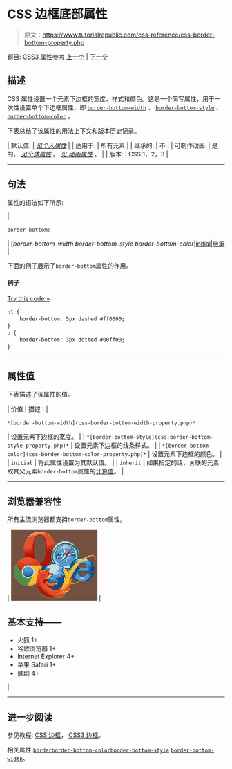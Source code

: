 # CSS 边框底部属性

> 原文：<https://www.tutorialrepublic.com/css-reference/css-border-bottom-property.php>

题目: [CSS3 属性参考](css3-properties.php) [上一个](css-border-property.php) | [下一个](css-border-bottom-color-property.php)

## 描述

CSS 属性设置一个元素下边框的宽度、样式和颜色。这是一个简写属性，用于一次性设置单个下边框属性，即 [`border-bottom-width`](css-border-bottom-width-property.php) 、 [`border-bottom-style`](css-border-bottom-style-property.php) 、 [`border-bottom-color`](css-border-bottom-color-property.php) 。

下表总结了该属性的用法上下文和版本历史记录。

| 默认值: | *[见个人属性](#property-values)* |
| 适用于: | 所有元素 |
| 继承的: | 不 |
| 可制作动画: | 是的， *[见个体属性](#property-values)* 。 [*见* *动画属性*](css-animatable-properties.php) 。 |
| 版本: | CSS 1，2，3 |

* * *

## 句法

属性的语法如下所示:

| 

```
border-bottom: 
```

 | [*border-bottom-width border-bottom-style border-bottom-color*&#124;[initial](../definitions.php#initial)&#124;[继承](../definitions.php#inherit) |

下面的例子展示了`border-bottom`属性的作用。

#### 例子

[Try this code »](../codelab.php?topic=css&file=border-bottom-property "Try this code using online Editor")

```
h1 {
    border-bottom: 5px dashed #ff0000;
}
p {
    border-bottom: 3px dotted #00ff00;
}
```

* * *

## 属性值

下表描述了该属性的值。

| 价值 | 描述 |
| 

```
*[border-bottom-width](css-border-bottom-width-property.php)* 
```

 | 设置元素下边框的宽度。 |
| `*[border-bottom-style](css-border-bottom-style-property.php)*` | 设置元素下边框的线条样式。 |
| `*[border-bottom-color](css-border-bottom-color-property.php)*` | 设置元素下边框的颜色。 |
| `initial` | 将此属性设置为其默认值。 |
| `inherit` | 如果指定的话，关联的元素取其父元素`border-bottom`属性的[计算值](../definitions.php#computed-value)。 |

* * *

## 浏览器兼容性

所有主流浏览器都支持`border-bottom`属性。

| ![Browsers Icon](img/e9331123c77668c1832e541c2fca1002.png) | 

## 基本支持——

*   火狐 1+
*   谷歌浏览器 1+
*   Internet Explorer 4+
*   苹果 Safari 1+
*   歌剧 4+

 |

* * *

## 进一步阅读

参见教程: [CSS 边框](../css-tutorial/css-border.php)， [CSS3 边框](../css-tutorial/css3-border.php)。

相关属性:[`border`](css-border-property.php)[`border-bottom-color`](css-border-bottom-color-property.php)[`border-bottom-style`](css-border-bottom-style-property.php)
[`border-bottom-width`](css-border-bottom-width-property.php)。
